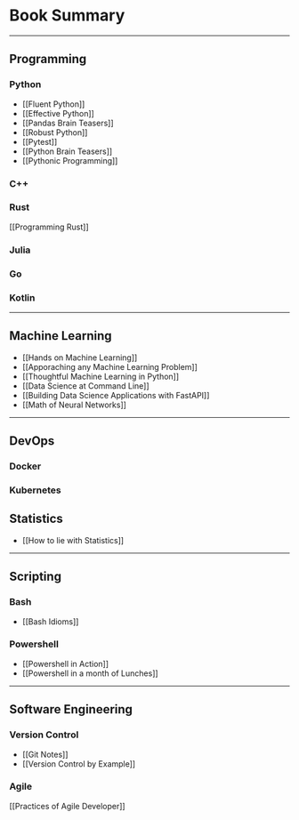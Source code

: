 # Book Summary
---

## Programming
### Python
- [[Fluent Python]]
- [[Effective Python]]
- [[Pandas Brain Teasers]]
- [[Robust Python]]
- [[Pytest]]
- [[Python Brain Teasers]]
- [[Pythonic Programming]]

### C++

### Rust
[[Programming Rust]]

### Julia

### Go

### Kotlin

---

## Machine Learning
- [[Hands on Machine Learning]]
- [[Apporaching any Machine Learning Problem]]
- [[Thoughtful Machine Learning in Python]]
- [[Data Science at Command Line]]
- [[Building Data Science Applications with FastAPI]]
- [[Math of Neural Networks]]

---


## DevOps
### Docker
### Kubernetes

## Statistics
- [[How to lie with Statistics]]

---

## Scripting
### Bash
- [[Bash Idioms]]

### Powershell
- [[Powershell in Action]]
- [[Powershell in a month of Lunches]]

---

## Software Engineering
### Version Control
- [[Git Notes]]
- [[Version Control by Example]]

### Agile
[[Practices of Agile Developer]]
